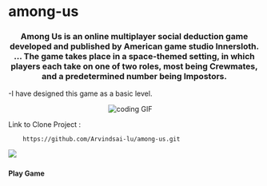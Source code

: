 # among-us


<h3 align="center">Among Us is an online multiplayer social deduction game developed and published by American game studio Innersloth. ... The game takes place in a space-themed setting, in which players each take on one of two roles, most being Crewmates, and a predetermined number being Impostors.</h3>


-I have designed this game as a basic level.

<p align="center">
<img src="https://media.giphy.com/media/j4fbBhYgu8mNEHkQ4w/giphy.gif" alt="coding GIF" />&nbsp;&nbsp;&nbsp;&nbsp;
</p>

Link to Clone Project :

        https://github.com/Arvindsai-lu/among-us.git
    
<p align="left">
<img src="https://media.giphy.com/media/x7mg6cMkLEdg2hgV32/giphy.gif" />&nbsp;&nbsp;&nbsp;&nbsp;
</p>
    
    
<h4 align="centre"> Play Game </h4>
